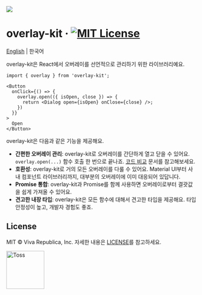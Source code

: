 ![](./docs/public/og.png)

# overlay-kit &middot; [![MIT License](https://img.shields.io/badge/license-MIT-blue.svg)](https://github.com/toss/overlay-kit/blob/main/LICENSE)

[English](https://github.com/toss/overlay-kit/blob/main/README.md) | 한국어

overlay-kit은 React에서 오버레이를 선언적으로 관리하기 위한 라이브러리예요.

```tsx
import { overlay } from 'overlay-kit';

<Button 
  onClick={() => {
    overlay.open(({ isOpen, close }) => {
      return <Dialog open={isOpen} onClose={close} />;
    })
  }}
>
  Open
</Button>
```

overlay-kit은 다음과 같은 기능을 제공해요.

- **간편한 오버레이 관리**: overlay-kit로 오버레이를 간단하게 열고 닫을 수 있어요. `overlay.open(...)` 함수 호출 한 번으로 끝나죠. [코드 비교](https://overlay-kit.slash.page/ko/code-comparison.html) 문서를 참고해보세요.
- **호환성**: overlay-kit로 거의 모든 오버레이를 다룰 수 있어요. Material UI부터 사내 컴포넌트 라이브러리까지, 대부분의 오버레이에 이미 대응되어 있답니다.
- **Promise 통합**: overlay-kit과 Promise를 함께 사용하면 오버레이로부터 결괏값을 쉽게 가져올 수 있어요.
- **견고한 내장 타입**: overlay-kit은 모든 함수에 대해서 견고한 타입을 제공해요. 타입 안정성이 높고, 개발자 경험도 좋죠.


## License

MIT © Viva Republica, Inc. 자세한 내용은 [LICENSE](https://github.com/toss/overlay-kit/blob/main/LICENSE)를 참고하세요.

<a title="Toss" href="https://toss.im">
  <picture>
    <source media="(prefers-color-scheme: dark)" srcset="https://static.toss.im/logos/png/4x/logo-toss-reverse.png">
    <img alt="Toss" src="https://static.toss.im/logos/png/4x/logo-toss.png" width="100">
  </picture>
</a>
